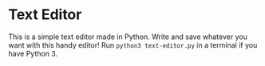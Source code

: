 # Text Editor
This is a simple text editor made in Python. Write and save whatever you want with this handy editor! Run `python3 text-editor.py` in a terminal if you have Python 3.
